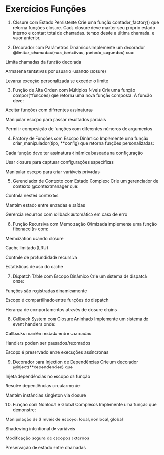 # Exercícios Funções
1. Closure com Estado Persistente
Crie uma função contador_factory() que retorna funções closure. Cada closure deve manter seu próprio estado interno e contar: total de chamadas, tempo desde a última chamada, e valor anterior.

2. Decorador com Parâmetros Dinâmicos
Implemente um decorador @limitar_chamadas(max_tentativas, periodo_segundos) que:

Limita chamadas da função decorada

Armazena tentativas por usuário (usando closure)

Levanta exceção personalizada se exceder o limite

3. Função de Alta Ordem com Múltiplos Níveis
Crie uma função compor(*funcoes) que retorna uma nova função composta. A função deve:

Aceitar funções com diferentes assinaturas

Manipular escopo para passar resultados parciais

Permitir composição de funções com diferentes números de argumentos

4. Factory de Funções com Escopo Dinâmico
Implemente uma função criar_manipulador(tipo, **config) que retorna funções personalizadas:

Cada função deve ter assinatura dinâmica baseada na configuração

Usar closure para capturar configurações específicas

Manipular escopo para criar variáveis privadas

5. Gerenciador de Contexto com Estado Complexo
Crie um gerenciador de contexto @contextmanager que:

Controla nested contextos

Mantém estado entre entradas e saídas

Gerencia recursos com rollback automático em caso de erro

6. Função Recursiva com Memoização Otimizada
Implemente uma função fibonacci(n) com:

Memoization usando closure

Cache limitado (LRU)

Controle de profundidade recursiva

Estatísticas de uso do cache

7. Dispatch Table com Escopo Dinâmico
Crie um sistema de dispatch onde:

Funções são registradas dinamicamente

Escopo é compartilhado entre funções do dispatch

Herança de comportamentos através de closure chains

8. Callback System com Closure Aninhado
Implemente um sistema de event handlers onde:

Callbacks mantêm estado entre chamadas

Handlers podem ser pausados/retomados

Escopo é preservado entre execuções assíncronas

9. Decorador para Injection de Dependências
Crie um decorador @inject(**dependencies) que:

Injeta dependências no escopo da função

Resolve dependências circularmente

Mantém instâncias singleton via closure

10. Função com Nonlocal e Global Complexos
Implemente uma função que demonstre:

Manipulação de 3 níveis de escopo: local, nonlocal, global

Shadowing intentional de variáveis

Modificação segura de escopos externos

Preservação de estado entre chamadas